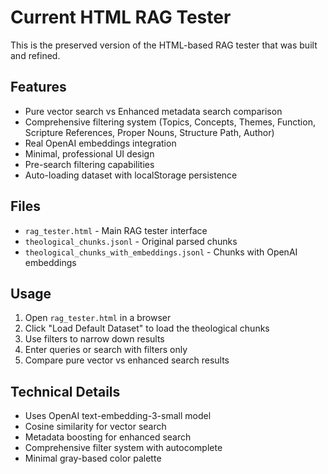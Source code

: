 # Current HTML RAG Tester

This is the preserved version of the HTML-based RAG tester that was built and refined.

## Features
- Pure vector search vs Enhanced metadata search comparison
- Comprehensive filtering system (Topics, Concepts, Themes, Function, Scripture References, Proper Nouns, Structure Path, Author)
- Real OpenAI embeddings integration
- Minimal, professional UI design
- Pre-search filtering capabilities
- Auto-loading dataset with localStorage persistence

## Files
- `rag_tester.html` - Main RAG tester interface
- `theological_chunks.jsonl` - Original parsed chunks
- `theological_chunks_with_embeddings.jsonl` - Chunks with OpenAI embeddings

## Usage
1. Open `rag_tester.html` in a browser
2. Click "Load Default Dataset" to load the theological chunks
3. Use filters to narrow down results
4. Enter queries or search with filters only
5. Compare pure vector vs enhanced search results

## Technical Details
- Uses OpenAI text-embedding-3-small model
- Cosine similarity for vector search
- Metadata boosting for enhanced search
- Comprehensive filter system with autocomplete
- Minimal gray-based color palette
